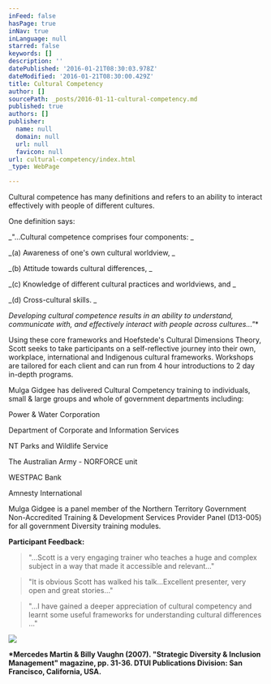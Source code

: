 ```yaml
---
inFeed: false
hasPage: true
inNav: true
inLanguage: null
starred: false
keywords: []
description: ''
datePublished: '2016-01-21T08:30:03.978Z'
dateModified: '2016-01-21T08:30:00.429Z'
title: Cultural Competency
author: []
sourcePath: _posts/2016-01-11-cultural-competency.md
published: true
authors: []
publisher:
  name: null
  domain: null
  url: null
  favicon: null
url: cultural-competency/index.html
_type: WebPage

---
```

Cultural competence has many definitions
and refers to an ability to interact effectively with people of different
cultures. 

One definition says:

_"...Cultural competence comprises four components: _

_(a)
Awareness of one's own cultural worldview, _

_(b) Attitude towards cultural differences, _

_(c) Knowledge of different cultural practices and worldviews, and _

_(d) Cross-cultural skills. _

_Developing cultural competence results in
an ability to understand, communicate with, and effectively interact with
people across cultures..."_\*

Using these core frameworks and Hoefstede's
Cultural Dimensions Theory, Scott seeks to take participants on a
self-reflective journey into their own, workplace, international and Indigenous
cultural frameworks. Workshops are tailored for each client and can run from 4
hour introductions to 2 day in-depth programs.

Mulga Gidgee has delivered Cultural
Competency training to individuals, small & large groups and whole of government
departments including:

Power & Water Corporation

Department of Corporate and Information
Services

NT Parks and Wildlife Service

The Australian Army - NORFORCE unit

WESTPAC Bank

Amnesty International

Mulga Gidgee is a panel member of the
Northern Territory Government Non-Accredited Training & Development
Services Provider Panel (D13-005) for all government Diversity training
modules.

**Participant Feedback:**

> "...Scott is a very engaging trainer
> who teaches a huge and complex subject in a way that made it accessible and
> relevant..."

> "It is obvious Scott has walked his
> talk...Excellent presenter, very open and great stories..."

> "...I have gained a deeper
> appreciation of cultural competency and learnt some useful frameworks for
> understanding cultural differences ..."

![](https://s3-us-west-2.amazonaws.com/the-grid-img/p/07c38f04470edb4a21e57feda3bd073a9dc7a074.jpg)

__\*Mercedes Martin & Billy Vaughn (2007).
"Strategic Diversity & Inclusion Management" magazine, pp. 31-36\.
DTUI Publications Division: San Francisco, California, USA.__